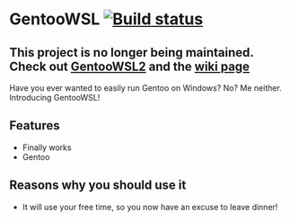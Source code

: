 # GentooWSL [![Build status](https://ci.appveyor.com/api/projects/status/pd0494r5y22q0yim)](https://ci.appveyor.com/project/imaandrew/gentoowsl)

## This project is no longer being maintained. Check out [GentooWSL2](https://github.com/VPraharsha03/GentooWSL2) and the [wiki page](https://wiki.gentoo.org/wiki/Gentoo_in_WSL)

Have you ever wanted to easily run Gentoo on Windows? No? Me neither. Introducing GentooWSL!

## Features
- Finally works
- Gentoo

## Reasons why you should use it
- It will use your free time, so you now have an excuse to leave dinner!
